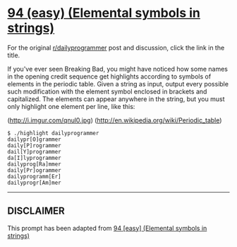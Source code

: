 # [94 (easy) (Elemental symbols in strings)](https://www.reddit.com/r/dailyprogrammer/comments/z6o4k/9012012_challenge_94_easy_elemental_symbols_in/)

For the original [r/dailyprogrammer](https://www.reddit.com/r/dailyprogrammer/) post and discussion, click the link in the title.

If you've ever seen Breaking Bad, you might have noticed how some names in the opening credit sequence get highlights according to symbols of elements in the periodic table. Given a string as input, output every possible such modification with the element symbol enclosed in brackets and capitalized. The elements can appear anywhere in the string, but you must only highlight one element per line, like this:

(http://i.imgur.com/qnul0.jpg)
(http://en.wikipedia.org/wiki/Periodic_table)

```
$ ./highlight dailyprogrammer
dailypr[O]grammer
daily[P]rogrammer
dail[Y]programmer
da[I]lyprogrammer
dailyprog[Ra]mmer
daily[Pr]ogrammer
dailyprogramm[Er]
dailyprogr[Am]mer
```

----
## **DISCLAIMER**
This prompt has been adapted from [94 [easy] (Elemental symbols in strings)](https://www.reddit.com/r/dailyprogrammer/comments/z6o4k/9012012_challenge_94_easy_elemental_symbols_in/
)
